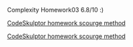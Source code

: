 Сomplexity Homework03 6.8/10 :)

<a href="http://www.codeskulptor.org/#user45_nRgRuJYzT5_8.py">CodeSkulptor homework scourge method</a>



<a href="http://www.codeskulptor.org/#user45_PMMQEKoTkO_4.py">CodeSkulptor homework scourge method</a>
